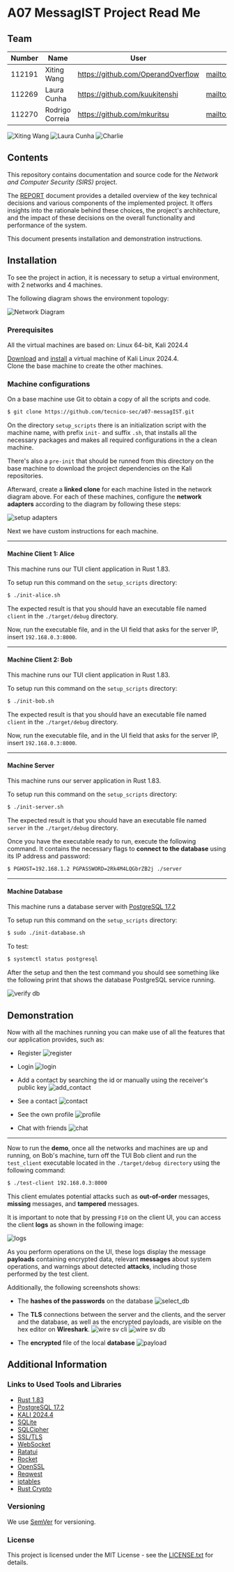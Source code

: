 # A07 MessagIST Project Read Me

## Team

| Number | Name            | User                                 | E-mail                                            |
| ------ | --------------- | ------------------------------------ | ------------------------------------------------- |
| 112191 | Xiting Wang     | <https://github.com/OperandOverflow> | <mailto:xiting.wang@tecnico.ulisboa.pt>           |
| 112269 | Laura Cunha     | <https://github.com/kuukitenshi>     | <mailto:laura.r.velasco.cunha@tecnico.ulisboa.pt> |
| 112270 | Rodrigo Correia | <https://github.com/mkuritsu>        | <mailto:rodrigo.a.c.correia@tecnico.ulisboa.pt>   |

![Xiting Wang](img/pfp/wang.jpg) ![Laura Cunha](img/pfp/laura.jpg)  ![Charlie](img/pfp/rodrigo.jpg)

## Contents

This repository contains documentation and source code for the *Network and Computer Security (SIRS)* project.

The [REPORT](REPORT.pdf) document provides a detailed overview of the key technical decisions and various components of the implemented project.
It offers insights into the rationale behind these choices, the project's architecture, and the impact of these decisions on the overall functionality and performance of the system.

This document presents installation and demonstration instructions.


<!-- --------------------------------------------------------------------------- -->
## Installation

To see the project in action, it is necessary to setup a virtual environment, with 2 networks and 4 machines.  

The following diagram shows the environment topology:

![Network Diagram](img/network.drawio.png)


### Prerequisites

All the virtual machines are based on: Linux 64-bit, Kali 2024.4

[Download](https://www.kali.org/get-kali/#kali-installer-images) and [install](https://github.com/tecnico-sec/Setup) a virtual machine of Kali Linux 2024.4.  
Clone the base machine to create the other machines.


### Machine configurations

On a base machine use Git to obtain a copy of all the scripts and code.
```sh
$ git clone https://github.com/tecnico-sec/a07-messagIST.git
```
On the directory `setup_scripts` there is an initialization script with the machine name, with prefix `init-` and suffix `.sh`, that installs all the necessary packages and makes all required configurations in the a clean machine.

There's also a `pre-init` that should be runned from this directory on the base machine to download the project dependencies on the Kali repositories.

Afterward, create a **linked clone** for each machine listed in the network diagram above.
For each of these machines, configure the **network adapters** according to the diagram by following these steps:

![setup adapters](img/vms.png)

Next we have custom instructions for each machine.

---
#### Machine Client 1: Alice

This machine runs our TUI client application in Rust 1.83.

To setup run this command on the `setup_scripts` directory:

```sh
$ ./init-alice.sh
```

The expected result is that you should have an executable file named `client` in the `./target/debug` directory.

Now, run the executable file, and in the UI field that asks for the server IP, insert `192.168.0.3:8000`.

<!-- // -------------------------------------------- -->
---
#### Machine Client 2: Bob

This machine runs our TUI client application in Rust 1.83.

To setup run this command on the `setup_scripts` directory:

```sh
$ ./init-bob.sh
```

The expected result is that you should have an executable file named `client` in the `./target/debug` directory.

Now, run the executable file, and in the UI field that asks for the server IP, insert `192.168.0.3:8000`.

<!-- // -------------------------------------------- -->
---
#### Machine Server

This machine runs our server application in Rust 1.83.

To setup run this command on the `setup_scripts` directory:

```sh
$ ./init-server.sh
```

The expected result is that you should have an executable file named `server` in the `./target/debug` directory.

Once you have the executable ready to run, execute the following command. It contains the necessary flags to **connect to the database** using its IP address and password:
```sh
$ PGHOST=192.168.1.2 PGPASSWORD=2Rk4M4LQGbrZB2j ./server
```


<!-- // -------------------------------------------- -->
---
#### Machine Database

This machine runs a database server with [PostgreSQL 17.2](https://www.postgresql.org)

To setup run this command on the `setup_scripts` directory:
```sh
$ sudo ./init-database.sh
```

To test:
```sh
$ systemctl status postgresql
```

After the setup and then the test command you should see something like the following print that shows the database PostgreSQL service running.

![verify db](img/verify_db.png)

<!-- --------------------------------------------------------------------------- -->
## Demonstration

Now with all the machines running you can make use of all the features that our application provides, such as:
- Register
![register](img/register.png)

- Login
![login](img/login.png)

- Add a contact by searching the id or manually using the receiver's public key
![add_contact](img/add_contact.png)

- See a contact
![contact](img/contact.png)

- See the own profile
![profile](img/profile.png)

- Chat with friends
![chat](img/chats.png)

---

Now to run the **demo**, once all the networks and machines are up and running, on Bob's machine, turn off the TUI Bob client and run the `test_client` executable located in the `./target/debug directory` using the following command:

```sh
$ ./test-client 192.168.0.3:8000
```
This client emulates potential attacks such as **out-of-order** messages, **missing** messages, and **tampered** messages.

It is important to note that by pressing `F10` on the client UI, you can access the client **logs** as shown in the following image:

![logs](img/logsf10.png)

As you perform operations on the UI, these logs display the message **payloads** containing encrypted data, relevant **messages** about system operations, and warnings about detected **attacks**, including those performed by the test client.


Additionally, the following screenshots shows:
- The **hashes of the passwords** on the database
![select_db](img/select_db.png)

- The **TLS** connections between the server and the clients, and the server and the database, as well as the encrypted payloads, are visible on the hex editor on **Wireshark**.
![wire sv cli](img/sv_cli.png)
![wire sv db](img/sv_db.png)

- The **encrypted** file of the local **database**
![payload](img/payload.png)



<!-- --------------------------------------------------------------------------- -->
## Additional Information

### Links to Used Tools and Libraries
- [Rust 1.83](https://www.rust-lang.org)
- [PostgreSQL 17.2](https://www.postgresql.org)
- [KALI 2024.4](https://www.kali.org)
- [SQLite](https://www.sqlite.org)
- [SQLCipher](https://www.zetetic.net/sqlcipher/)
- [SSL/TLS](https://docs.rs/native-tls/latest/native_tls/)
- [WebSocket](https://docs.rs/reqwest-websocket/latest/reqwest_websocket/)
- [Ratatui](https://ratatui.rs)
- [Rocket](https://rocket.rs)
- [OpenSSL](https://www.openssl.org)
- [Reqwest](https://docs.rs/reqwest/latest/reqwest/)
- [iptables](https://linux.die.net/man/8/iptables)
- [Rust Crypto](https://github.com/rustcrypto)

### Versioning
We use [SemVer](http://semver.org/) for versioning.  

### License
This project is licensed under the MIT License - see the [LICENSE.txt](LICENSE.txt) for details.
